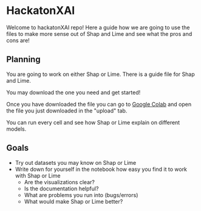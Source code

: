 # HackatonXAI
Welcome to hackatonXAI repo! Here a guide how we are going to use the files to make more sense out of Shap and Lime and see what the pros and cons are!

## Planning
You are going to work on either Shap or Lime. There is a guide file for Shap and Lime. 

You may download the one you need and get started!

Once you have downloaded the file you can go to [Google Colab](https://colab.research.google.com/notebooks/) and open the file you just downloaded in the "upload" tab.

You can run every cell and see how Shap or Lime explain on different models.



## Goals

* Try out datasets you may know on Shap or Lime
* Write down for yourself in the notebook how easy you find it to work with Shap or Lime
   * Are the visualizations clear?
   * Is the documentation helpful?
   * What are problems you run into (bugs/errors)
   * What would make Shap or Lime better?
